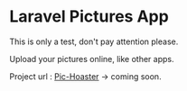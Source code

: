# Laravel Pictures App

This is only a test, don't pay attention please.

Upload your pictures online, like other apps.


Project url : [Pic-Hoaster](https://pic-hoaster.cybermath.dev) -> coming soon.
